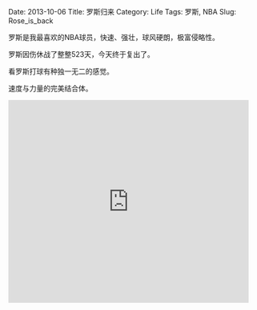 Date: 2013-10-06
Title: 罗斯归来
Category: Life
Tags: 罗斯, NBA
Slug: Rose_is_back

罗斯是我最喜欢的NBA球员，快速、强壮，球风硬朗，极富侵略性。

罗斯因伤休战了整整523天，今天终于复出了。

看罗斯打球有种独一无二的感觉。

速度与力量的完美结合体。

<iframe width="480" height="405" src="http://www.56.com/iframe/OTgxNTU1MDI" frameborder="0" allowfullscreen=""></iframe>